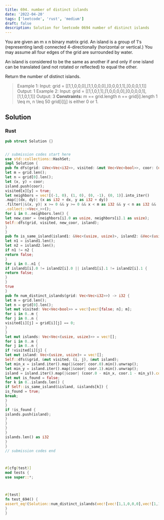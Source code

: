 ```yaml
---
title: 694. number of distinct islands
date: '2022-04-20'
tags: ['leetcode', 'rust', 'medium']
draft: false
description: Solution for leetcode 0694 number of distinct islands
---
```



You are given an m x n binary matrix grid. An island is a group of 1's (representing land) connected 4-directionally (horizontal or vertical.) You may assume all four edges of the grid are surrounded by water.



An island is considered to be the same as another if and only if one island can be translated (and not rotated or reflected) to equal the other.



Return the number of distinct islands.







> Example 1:
> Input: grid <TeX>=</TeX> [[1,1,0,0,0],[1,1,0,0,0],[0,0,0,1,1],[0,0,0,1,1]]
> Output: 1
> Example 2:
> Input: grid <TeX>=</TeX> [[1,1,0,1,1],[1,0,0,0,0],[0,0,0,0,1],[1,1,0,1,1]]
> Output: 3
**Constraints:**
> m <TeX>=</TeX><TeX>=</TeX> grid.length
> n <TeX>=</TeX><TeX>=</TeX> grid[i].length
> 1 <TeX>\leq</TeX> m, n <TeX>\leq</TeX> 50
> grid[i][j] is either 0 or 1.


## Solution


### Rust
```rust
pub struct Solution {}


// submission codes start here
use std::collections::HashSet;
impl Solution {
pub fn dfs(grid: &Vec<Vec<i32>>, visited: &mut Vec<Vec<bool>>, coor: (usize, usize), island: &mut Vec<(usize, usize)>) {
let m = grid.len();
let n = grid[0].len();
let (x, y) = coor;
island.push(coor);
visited[x][y] = true;
let neighbors = vec![(-1, 0), (1, 0), (0, -1), (0, 1)].into_iter()
.map(|(dx, dy)| (x as i32 + dx, y as i32 + dy))
.filter(|&(x, y)| x >= 0 && y >= 0 && x < m as i32 && y < n as i32 && !visited[x as usize][y as usize])
.collect::<Vec<_>>();
for i in 0..neighbors.len() {
let new_coor = (neighbors[i].0 as usize, neighbors[i].1 as usize);
Self::dfs(grid, visited, new_coor, island);
}
}
pub fn is_same_island(island1: &Vec<(usize, usize)>, island2: &Vec<(usize, usize)>) -> bool {
let n1 = island1.len();
let n2 = island2.len();
if n1 != n2 {
return false;
}
for i in 0..n1 {
if island1[i].0 != island2[i].0 || island1[i].1 != island2[i].1 {
return false;
}
}
true
}
pub fn num_distinct_islands(grid: Vec<Vec<i32>>) -> i32 {
let m = grid.len();
let n = grid[0].len();
let mut visited: Vec<Vec<bool>> = vec![vec![false; n]; m];
for i in 0..m {
for j in 0..n {
visited[i][j] = grid[i][j] == 0;
}
}
let mut islands: Vec<Vec<(usize, usize)>> = vec![];
for i in 0..m {
for j in 0..n {
if !visited[i][j] {
let mut island: Vec<(usize, usize)> = vec![];
Self::dfs(&grid, &mut visited, (i, j), &mut island);
let min_x = island.iter().map(|&coor| coor.0).min().unwrap();
let min_y = island.iter().map(|&coor| coor.1).min().unwrap();
island = island.iter().map(|&coor| (coor.0 - min_x, coor.1 - min_y)).collect::<Vec<_>>();
let mut is_found = false;
for k in 0..islands.len() {
if Self::is_same_island(&island, &islands[k]) {
is_found = true;
break;
}
}
if !is_found {
islands.push(island);
}
}
}
}
islands.len() as i32
}
}
// submission codes end



#[cfg(test)]
mod tests {
use super::*;



#[test]
fn test_694() {
assert_eq!(Solution::num_distinct_islands(vec![vec![1,1,0,0,0],vec![1,1,0,0,0],vec![0,0,0,1,1],vec![0,0,0,1,1]]), 1);
}
}

```

